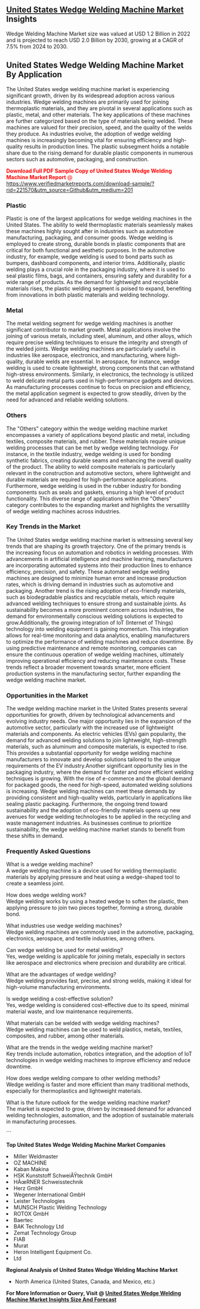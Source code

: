 <h2><a href="https://www.verifiedmarketreports.com/download-sample/?rid=221570&amp;utm_source=Github&amp;utm_medium=201" target="_blank">United States Wedge Welding Machine Market</a> Insights</h2><p>Wedge Welding Machine Market size was valued at USD 1.2 Billion in 2022 and is projected to reach USD 2.0 Billion by 2030, growing at a CAGR of 7.5% from 2024 to 2030.</p><p><h2>United States Wedge Welding Machine Market By Application</h2><p>The United States wedge welding machine market is experiencing significant growth, driven by its widespread adoption across various industries. Wedge welding machines are primarily used for joining thermoplastic materials, and they are pivotal in several applications such as plastic, metal, and other materials. The key applications of these machines are further categorized based on the type of materials being welded. These machines are valued for their precision, speed, and the quality of the welds they produce. As industries evolve, the adoption of wedge welding machines is increasingly becoming vital for ensuring efficiency and high-quality results in production lines. The plastic subsegment holds a notable share due to the rising demand for durable plastic components in numerous sectors such as automotive, packaging, and construction. <p><span class=""><span style="color: #ff0000;"><strong>Download Full PDF Sample Copy of United States Wedge Welding Machine Market Report</strong> @ </span><a href="https://www.verifiedmarketreports.com/download-sample/?rid=221570&amp;utm_source=Github&amp;utm_medium=201" target="_blank">https://www.verifiedmarketreports.com/download-sample/?rid=221570&amp;utm_source=Github&amp;utm_medium=201</a></span></p></p><h3>Plastic</h3><p>Plastic is one of the largest applications for wedge welding machines in the United States. The ability to weld thermoplastic materials seamlessly makes these machines highly sought after in industries such as automotive manufacturing, packaging, and consumer goods. Wedge welding is employed to create strong, durable bonds in plastic components that are critical for both functional and aesthetic purposes. In the automotive industry, for example, wedge welding is used to bond parts such as bumpers, dashboard components, and interior trims. Additionally, plastic welding plays a crucial role in the packaging industry, where it is used to seal plastic films, bags, and containers, ensuring safety and durability for a wide range of products. As the demand for lightweight and recyclable materials rises, the plastic welding segment is poised to expand, benefiting from innovations in both plastic materials and welding technology.<h3>Metal</h3><p>The metal welding segment for wedge welding machines is another significant contributor to market growth. Metal applications involve the joining of various metals, including steel, aluminum, and other alloys, which require precise welding techniques to ensure the integrity and strength of the welded joints. Wedge welding machines are particularly useful in industries like aerospace, electronics, and manufacturing, where high-quality, durable welds are essential. In aerospace, for instance, wedge welding is used to create lightweight, strong components that can withstand high-stress environments. Similarly, in electronics, the technology is utilized to weld delicate metal parts used in high-performance gadgets and devices. As manufacturing processes continue to focus on precision and efficiency, the metal application segment is expected to grow steadily, driven by the need for advanced and reliable welding solutions.<h3>Others</h3><p>The "Others" category within the wedge welding machine market encompasses a variety of applications beyond plastic and metal, including textiles, composite materials, and rubber. These materials require unique welding processes that can be met by wedge welding technology. For instance, in the textile industry, wedge welding is used for bonding synthetic fabrics, creating durable seams and enhancing the overall quality of the product. The ability to weld composite materials is particularly relevant in the construction and automotive sectors, where lightweight and durable materials are required for high-performance applications. Furthermore, wedge welding is used in the rubber industry for bonding components such as seals and gaskets, ensuring a high level of product functionality. This diverse range of applications within the "Others" category contributes to the expanding market and highlights the versatility of wedge welding machines across industries.<h3>Key Trends in the Market</h3><p>The United States wedge welding machine market is witnessing several key trends that are shaping its growth trajectory. One of the primary trends is the increasing focus on automation and robotics in welding processes. With advancements in artificial intelligence and machine learning, manufacturers are incorporating automated systems into their production lines to enhance efficiency, precision, and safety. These automated wedge welding machines are designed to minimize human error and increase production rates, which is driving demand in industries such as automotive and packaging. Another trend is the rising adoption of eco-friendly materials, such as biodegradable plastics and recyclable metals, which require advanced welding techniques to ensure strong and sustainable joints. As sustainability becomes a more prominent concern across industries, the demand for environmentally conscious welding solutions is expected to grow.Additionally, the growing integration of IoT (Internet of Things) technology into welding equipment is gaining momentum. This integration allows for real-time monitoring and data analytics, enabling manufacturers to optimize the performance of welding machines and reduce downtime. By using predictive maintenance and remote monitoring, companies can ensure the continuous operation of wedge welding machines, ultimately improving operational efficiency and reducing maintenance costs. These trends reflect a broader movement towards smarter, more efficient production systems in the manufacturing sector, further expanding the wedge welding machine market.<h3>Opportunities in the Market</h3><p>The wedge welding machine market in the United States presents several opportunities for growth, driven by technological advancements and evolving industry needs. One major opportunity lies in the expansion of the automotive sector, particularly with the increased use of lightweight materials and components. As electric vehicles (EVs) gain popularity, the demand for advanced welding solutions to join lightweight, high-strength materials, such as aluminum and composite materials, is expected to rise. This provides a substantial opportunity for wedge welding machine manufacturers to innovate and develop solutions tailored to the unique requirements of the EV industry.Another significant opportunity lies in the packaging industry, where the demand for faster and more efficient welding techniques is growing. With the rise of e-commerce and the global demand for packaged goods, the need for high-speed, automated welding solutions is increasing. Wedge welding machines can meet these demands by providing consistent and high-quality welds, particularly in applications like sealing plastic packaging. Furthermore, the ongoing trend toward sustainability and the adoption of eco-friendly materials opens up new avenues for wedge welding technologies to be applied in the recycling and waste management industries. As businesses continue to prioritize sustainability, the wedge welding machine market stands to benefit from these shifts in demand.<h3>Frequently Asked Questions</h3><p>What is a wedge welding machine? <br> A wedge welding machine is a device used for welding thermoplastic materials by applying pressure and heat using a wedge-shaped tool to create a seamless joint.</p><p>How does wedge welding work? <br> Wedge welding works by using a heated wedge to soften the plastic, then applying pressure to join two pieces together, forming a strong, durable bond.</p><p>What industries use wedge welding machines? <br> Wedge welding machines are commonly used in the automotive, packaging, electronics, aerospace, and textile industries, among others.</p><p>Can wedge welding be used for metal welding? <br> Yes, wedge welding is applicable for joining metals, especially in sectors like aerospace and electronics where precision and durability are critical.</p><p>What are the advantages of wedge welding? <br> Wedge welding provides fast, precise, and strong welds, making it ideal for high-volume manufacturing environments.</p><p>Is wedge welding a cost-effective solution? <br> Yes, wedge welding is considered cost-effective due to its speed, minimal material waste, and low maintenance requirements.</p><p>What materials can be welded with wedge welding machines? <br> Wedge welding machines can be used to weld plastics, metals, textiles, composites, and rubber, among other materials.</p><p>What are the trends in the wedge welding machine market? <br> Key trends include automation, robotics integration, and the adoption of IoT technologies in wedge welding machines to improve efficiency and reduce downtime.</p><p>How does wedge welding compare to other welding methods? <br> Wedge welding is faster and more efficient than many traditional methods, especially for thermoplastics and lightweight materials.</p><p>What is the future outlook for the wedge welding machine market? <br> The market is expected to grow, driven by increased demand for advanced welding technologies, automation, and the adoption of sustainable materials in manufacturing processes.</p>```</p><p><strong>Top United States Wedge Welding Machine Market Companies</strong></p><div data-test-id=""><p><li>Miller Weldmaster</li><li> OZ MACHINE</li><li> Kaban Makina</li><li> HSK Kunststoff SchweiÃŸtechnik GmbH</li><li> HÃœRNER Schweisstechnik</li><li> Herz GmbH</li><li> Wegener International GmbH</li><li> Leister Technologies</li><li> MUNSCH Plastic Welding Technology</li><li> ROTOX GmbH</li><li> Baertec</li><li> BAK Technology Ltd</li><li> Zemat Technology Group</li><li> FIAB</li><li> Murat</li><li> Heron Intelligent Equipment Co.</li><li> Ltd</li></p><div><strong>Regional Analysis of&nbsp;United States Wedge Welding Machine Market</strong></div><ul><li dir="ltr"><p dir="ltr">North America&nbsp;(United States, Canada, and Mexico, etc.)</p></li></ul><p><strong>For More Information or Query, Visit @&nbsp;</strong><strong><a href="https://www.verifiedmarketreports.com/product/wedge-welding-machine-market/?utm_source=Github&amp;utm_medium=201" target="_blank">United States Wedge Welding Machine Market Insights Size And Forecast</a></strong></p></div>
